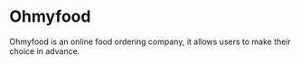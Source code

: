 # Ohmyfood

Ohmyfood is an online food ordering company, it allows users to make their choice in
advance.